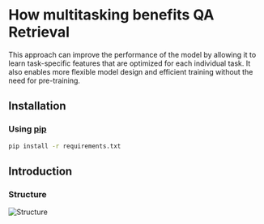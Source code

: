 # How multitasking benefits QA Retrieval

This approach can improve the performance of the model by allowing it to learn task-specific features that are optimized for each individual task. It also enables more flexible model design and efficient training without the need for pre-training.

## Installation

### Using [pip](https://pip.pypa.io/en/stable/)

```bash
pip install -r requirements.txt
```

## Introduction

### Structure

![Structure](https://i.imgur.com/eUuJ9LG.png)




